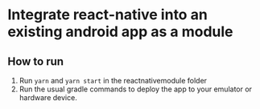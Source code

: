 # Integrate react-native into an existing android app as a module

## How to run
1. Run `yarn` and `yarn start` in the reactnativemodule folder
2. Run the usual gradle commands to deploy the app to your emulator or hardware device.